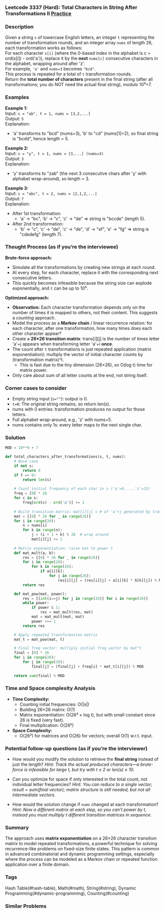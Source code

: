 ### Leetcode 3337 (Hard): Total Characters in String After Transformations II [Practice](https://leetcode.com/problems/total-characters-in-string-after-transformations-ii)

### Description  
Given a string `s` of lowercase English letters, an integer `t` representing the number of transformation rounds, and an integer array `nums` of length 26, each transformation works as follows:  
For each character `s[i]` (where the 0-based index in the alphabet is c = ord(s[i]) - ord('a')), replace it by the **next** `nums[c]` consecutive characters in the alphabet, wrapping around after 'z'.  
For example, `'a'` and `nums=3` becomes `"bcd"`.  
This process is repeated for a total of `t` transformation rounds.   
Return the **total number of characters** present in the final string (after all transformations; you do NOT need the actual final string), modulo 10⁹+7.

### Examples  

**Example 1:**  
Input: `s = "ab", t = 1, nums = [3,2,...]`  
Output: `5`  
Explanation:  
- 'a' transforms to "bcd" (nums=3), 'b' to "cd" (nums[1]=2), so final string is "bcdd", hence length = 5.

**Example 2:**  
Input: `s = "y", t = 1, nums = [3,...] (nums=3)`  
Output: `3`  
Explanation:  
- 'y' transforms to "zab" (the next 3 consecutive chars after 'y' with alphabet wrap-around), so length = 3.

**Example 3:**  
Input: `s = "abc", t = 2, nums = [2,1,2,...]`  
Output: `7`  
Explanation:  
- After 1st transformation:  
  - 'a' → "bc", 'b' → "c", 'c' → "de" ⇒ string is "bccde" (length 5).
- After 2nd transformation:  
  - 'b' → "c", 'c' → "de", 'c' → "de", 'd' → "ef", 'e' → "fg" ⇒ string is "cdedefg" (length 7).

### Thought Process (as if you’re the interviewee)  

**Brute-force approach:**  
- Simulate all the transformations by creating new strings at each round.
- At every step, for each character, replace it with the corresponding next consecutive letters.
- This quickly becomes infeasible because the string size can explode exponentially, and `t` can be up to 10⁹.

**Optimized approach:**  
- **Observation:** Each character transformation depends only on the number of times it is mapped to others, not their content. This suggests a *counting* approach.
- Model the process as a **Markov chain** / linear recurrence relation: for each character, after one transformation, how many times does each other character appear?
- Create a **26×26 transition matrix**: trans[i][j] is the number of times letter 'a'+j appears when transforming letter 'a'+i **once**.
- The count after `t` transformations is just repeated application (matrix exponentiation): multiply the vector of initial character counts by (transformation matrix)^t.
    - This is fast due to the tiny dimension (26×26), so O(log t) time for matrix power.
- Only care about sum of all letter counts at the end, not string itself.

### Corner cases to consider  
- Empty string input (`s=""`): output is 0.
- `t=0`: The original string remains, so return len(s).
- nums with 0 entries: transformation produces no output for those letters.
- Full alphabet wrap-around, e.g., 'z' with nums=5.
- nums contains only 1s: every letter maps to the next single char.

### Solution

```python
MOD = 10**9 + 7

def total_characters_after_transformations(s, t, nums):
    # Base case
    if not s:
        return 0
    if t == 0:
        return len(s)
    
    # Count initial frequency of each char in s ('a'=0,...,'z'=25)
    freq = [0] * 26
    for c in s:
        freq[ord(c) - ord('a')] += 1
    
    # Build transition matrix: mat[i][j] = # of 'a'+j generated by transforming 'a'+i ONCE
    mat = [[0] * 26 for _ in range(26)]
    for i in range(26):
        n = nums[i]
        for k in range(n):
            j = (i + 1 + k) % 26  # wrap around
            mat[i][j] += 1
    
    # Matrix exponentiation: raise mat to power t
    def mat_mult(a, b):
        res = [[0] * 26 for _ in range(26)]
        for i in range(26):
            for k in range(26):
                if a[i][k]:
                    for j in range(26):
                        res[i][j] = (res[i][j] + a[i][k] * b[k][j]) % MOD
        return res

    def mat_pow(mat, power):
        res = [[int(i==j) for j in range(26)] for i in range(26)]
        while power:
            if power & 1:
                res = mat_mult(res, mat)
            mat = mat_mult(mat, mat)
            power >>= 1
        return res

    # Apply repeated transformation matrix
    mat_t = mat_pow(mat, t)

    # Final freq vector: multiply initial freq vector by mat^t
    final = [0] * 26
    for i in range(26):
        for j in range(26):
            final[j] = (final[j] + freq[i] * mat_t[i][j]) % MOD
    
    return sum(final) % MOD
```

### Time and Space complexity Analysis  

- **Time Complexity:**  
  - Counting initial frequencies: O(|s|)
  - Building 26×26 matrix: O(1)
  - Matrix exponentiation: O(26³ × log t), but with small constant since 26 is fixed (very fast).
  - Final multiplication: O(26²)
- **Space Complexity:**  
  - O(26²) for matrices and O(26) for vectors; overall O(1) w.r.t. input.

### Potential follow-up questions (as if you’re the interviewer)  

- How would you modify the solution to retrieve the **final string** instead of just the length?
  *Hint: Track the actual produced characters—a brute-force is infeasible for large t, but try with t ≤ 2 or len(s) ≤ 10.*

- Can you optimize for space if only interested in the total count, not individual letter frequencies?
  *Hint: You can reduce to a single vector; result = sum(final vector); matrix structure is still needed, but not all intermediate vectors.*

- How would the solution change if `nums` changed at each transformation?
  *Hint: Now a different matrix at each step, so you can’t power by t, instead you must multiply t different transition matrices in sequence.*

### Summary
The approach uses **matrix exponentiation** on a 26×26 character transition matrix to model repeated transformations, a powerful technique for solving recurrence-like problems on fixed-size finite states. This pattern is common in advanced combinatorial and dynamic programming settings, especially where the process can be modeled as a Markov chain or repeated function application over a finite domain.

### Tags
Hash Table(#hash-table), Math(#math), String(#string), Dynamic Programming(#dynamic-programming), Counting(#counting)

### Similar Problems
